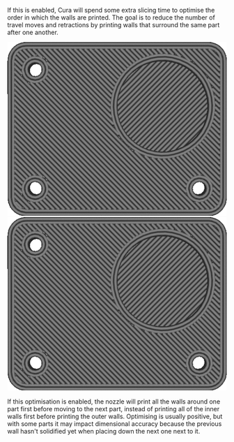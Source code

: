 If this is enabled, Cura will spend some extra slicing time to optimise the order in which the walls are printed. The goal is to reduce the number of travel moves and retractions by printing walls that surround the same part after one another.

![Optimisation disabled](../../../articles/images/optimize_wall_printing_order_disabled.gif)
![Optimisation enabled](../../../articles/images/optimize_wall_printing_order_enabled.gif)

If this optimisation is enabled, the nozzle will print all the walls around one part first before moving to the next part, instead of printing all of the inner walls first before printing the outer walls. Optimising is usually positive, but with some parts it may impact dimensional accuracy because the previous wall hasn't solidified yet when placing down the next one next to it.